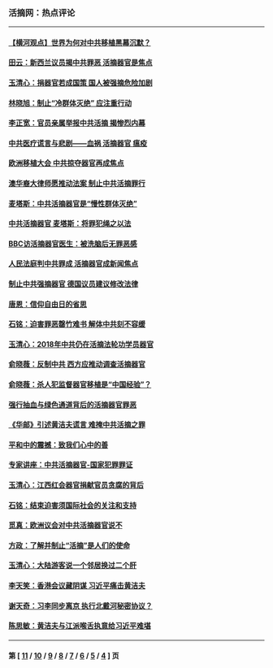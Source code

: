 ### 活摘网：热点评论
---
#### [【横河观点】世界为何对中共移植黑幕沉默？](../../pages/nf5879/n13244249.md?07100430) 
#### [田云：新西兰议员揭中共罪恶 活摘器官是焦点](../../pages/nf5879/n13070629.md?07100430) 
#### [玉清心：捐器官若成国策 国人被强摘危险加剧](../../pages/nf5879/n12802713.md?07100430) 
#### [林晓旭：制止“冷群体灭绝” 应注重行动](../../pages/nf5879/n12779736.md?07100430) 
#### [李正宽：官员亲属举报中共活摘 揭惨烈内幕](../../pages/nf5879/n12684490.md?07100430) 
#### [中共医疗谎言与悲剧——血祸 活摘器官 瘟疫](../../pages/nf5879/n12372103.md?07100430) 
#### [欧洲移植大会 中共掠夺器官再成焦点](../../pages/nf5879/n11538883.md?07100430) 
#### [澳华裔大律师愿推动法案 制止中共活摘罪行](../../pages/nf5879/n11377039.md?07100430) 
#### [麦塔斯：中共活摘器官是“慢性群体灭绝”](../../pages/nf5879/n11350529.md?07100430) 
#### [中共活摘器官 麦塔斯：将罪犯绳之以法](../../pages/nf5879/n11347973.md?07100430) 
#### [BBC访活摘器官医生：被洗脑后无罪恶感](../../pages/nf5879/n11335935.md?07100430) 
#### [人民法庭判中共罪成 活摘器官成新闻焦点](../../pages/nf5879/n11331578.md?07100430) 
#### [制止中共强摘器官 德国议员建议修改法律](../../pages/nf5879/n11249451.md?07100430) 
#### [唐恩：信仰自由日的省思](../../pages/nf5879/n11003525.md?07100430) 
#### [石铭：迫害罪恶罄竹难书  解体中共刻不容缓](../../pages/nf5879/n10942855.md?07100430) 
#### [玉清心：2018年中共仍在活摘法轮功学员器官](../../pages/nf5879/n10914646.md?07100430) 
#### [俞晓薇：反制中共 西方应推动调查活摘器官](../../pages/nf5879/n10794671.md?07100430) 
#### [俞晓薇：杀人犯监督器官移植是“中国经验”？](../../pages/nf5879/n10466427.md?07100430) 
#### [强行抽血与绿色通道背后的活摘器官罪恶](../../pages/nf5879/n10004708.md?07100430) 
#### [《华邮》引述黄洁夫谎言 难掩中共活摘之罪](../../pages/nf5879/n9642309.md?07100430) 
#### [平和中的震撼：致我们心中的善](../../pages/nf5879/n9021123.md?07100430) 
#### [专家讲座：中共活摘器官-国家犯罪罪证](../../pages/nf5879/n8828153.md?07100430) 
#### [玉清心：江西红会器官捐献官员贪腐的背后](../../pages/nf5879/n8522122.md?07100430) 
#### [石铭：结束迫害须国际社会的关注和支持](../../pages/nf5879/n8443497.md?07100430) 
#### [觅真：欧洲议会对中共活摘器官说不](../../pages/nf5879/n8337486.md?07100430) 
#### [方政：了解并制止“活摘”是人们的使命](../../pages/nf5879/n8329214.md?07100430) 
#### [玉清心：大陆游客说一个邻居换过二个肝](../../pages/nf5879/n8291404.md?07100430) 
#### [李天笑：香港会议藏阴谋 习近平痛击黄洁夫](../../pages/nf5879/n8241459.md?07100430) 
#### [谢天奇：习李同步离京 执行北戴河秘密协议？](../../pages/nf5879/n8230418.md?07100430) 
#### [陈思敏：黄洁夫与江派喉舌执意给习近平难堪](../../pages/nf5879/n8222166.md?07100430) 

---
#### 第 [ [11](./11.md?07100430) / [10](./10.md?07100430) / [9](./9.md?07100430) / [8](./8.md?07100430) / [7](./7.md?07100430) / [6](./6.md?07100430) / [5](./5.md?07100430) / [4](./4.md?07100430) ] 页
